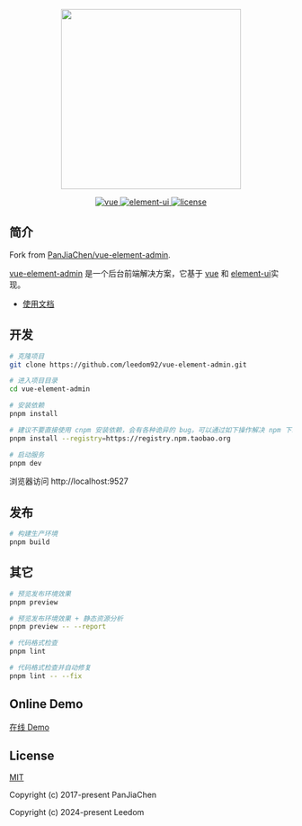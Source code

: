 <p align="center">
  <img width="320" src="https://wpimg.wallstcn.com/ecc53a42-d79b-42e2-8852-5126b810a4c8.svg">
</p>

<p align="center">
  <a href="https://github.com/vuejs/vue">
    <img src="https://img.shields.io/badge/vue-2.7.16-brightgreen.svg" alt="vue">
  </a>
  <a href="https://github.com/ElemeFE/element">
    <img src="https://img.shields.io/badge/element--ui-2.15.14-brightgreen.svg" alt="element-ui">
  </a>
  <a href="https://github.com/leedom92/vue-element-admin/blob/main/LICENSE">
    <img src="https://img.shields.io/github/license/mashape/apistatus.svg" alt="license">
  </a>
</p>

## 简介
Fork from [PanJiaChen/vue-element-admin](https://github.com/PanJiaChen/vue-element-admin).

[vue-element-admin](https://panjiachen.github.io/vue-element-admin) 是一个后台前端解决方案，它基于 [vue](https://github.com/vuejs/vue) 和 [element-ui](https://github.com/ElemeFE/element)实现。

- [使用文档](https://panjiachen.gitee.io/vue-element-admin-site/zh/)

## 开发

```bash
# 克隆项目
git clone https://github.com/leedom92/vue-element-admin.git

# 进入项目目录
cd vue-element-admin

# 安装依赖
pnpm install

# 建议不要直接使用 cnpm 安装依赖，会有各种诡异的 bug。可以通过如下操作解决 npm 下载速度慢的问题
pnpm install --registry=https://registry.npm.taobao.org

# 启动服务
pnpm dev
```

浏览器访问 http://localhost:9527

## 发布

```bash
# 构建生产环境
pnpm build
```

## 其它

```bash
# 预览发布环境效果
pnpm preview

# 预览发布环境效果 + 静态资源分析
pnpm preview -- --report

# 代码格式检查
pnpm lint

# 代码格式检查并自动修复
pnpm lint -- --fix
```
## Online Demo

[在线 Demo](https://panjiachen.github.io/vue-element-admin)

## License

[MIT](https://github.com/leedom92/vue-element-admin/blob/main/LICENSE)

Copyright (c) 2017-present PanJiaChen

Copyright (c) 2024-present Leedom
